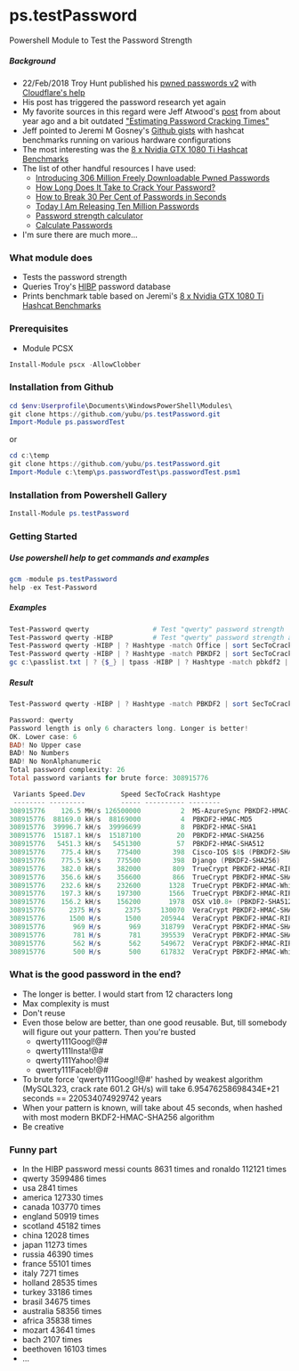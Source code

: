 # ps.testPassword
Powershell Module to Test the Password Strength 

##### Background
- 22/Feb/2018 Troy Hunt published his [pwned passwords v2](<https://www.troyhunt.com/ive-just-launched-pwned-passwords-version-2/>) with [Cloudflare's help](<https://blog.cloudflare.com/validating-leaked-passwords-with-k-anonymity/>)
- His post has triggered the password research yet again 
- My favorite sources in this regard were Jeff Atwood's [post](<https://blog.codinghorror.com/hacker-hack-thyself/>) from about year ago and a bit outdated ["Estimating Password Cracking Times"](<https://www.betterbuys.com/estimating-password-cracking-times/>)  
- Jeff pointed to Jeremi M Gosney's [Github gists](<https://gist.github.com/epixoip>) with hashcat benchmarks running on various hardware configurations  
- The most interesting was the [8 x Nvidia GTX 1080 Ti Hashcat Benchmarks](<https://gist.github.com/epixoip/ace60d09981be09544fdd35005051505>)
- The list of other handful resources I have used:
  - [Introducing 306 Million Freely Downloadable Pwned Passwords](<https://www.troyhunt.com/introducing-306-million-freely-downloadable-pwned-passwords/>)
  - [How Long Does It Take to Crack Your Password?](<https://blog.elcomsoft.com/2017/04/how-long-does-it-take-to-crack-your-password/>)
  - [How to Break 30 Per Cent of Passwords in Seconds](<https://blog.elcomsoft.com/2017/02/how-to-break-30-per-cent-of-passwords-in-seconds/>)
  - [Today I Am Releasing Ten Million Passwords](<https://xato.net/today-i-am-releasing-ten-million-passwords-b6278bbe7495>)
  - [Password strength calculator](<https://projects.lambry.com/elpassword/>)
  - [Calculate Passwords](<https://asecuritysite.com/encryption/passes>)
- I'm sure there are much more...

### What module does
- Tests the password strength
- Queries Troy's [HIBP](<https://haveibeenpwned.com/Passwords>) password database
- Prints benchmark table based on Jeremi's [8 x Nvidia GTX 1080 Ti Hashcat Benchmarks](<https://gist.github.com/epixoip/ace60d09981be09544fdd35005051505>)  

### Prerequisites
- Module PCSX 
```powershell
Install-Module pscx -AllowClobber
```

### Installation from Github
```powershell
cd $env:Userprofile\Documents\WindowsPowerShell\Modules\
git clone https://github.com/yubu/ps.testPassword.git
Import-Module ps.passwordTest
``` 
or
```powershell
cd c:\temp
git clone https://github.com/yubu/ps.testPassword.git
Import-Module c:\temp\ps.passwordTest\ps.passwordTest.psm1
```

### Installation from Powershell Gallery
```powershell
Install-Module ps.testPassword
```

### Getting Started
##### Use powershell help to get commands and examples
```powershell
gcm -module ps.testPassword
help -ex Test-Password
```

##### Examples
```powershell
Test-Password qwerty                # Test "qwerty" password strength
Test-Password qwerty -HIBP          # Test "qwerty" password strength and query the HIBP DB
Test-Password qwerty -HIBP | ? Hashtype -match Office | sort SecToCrack | ft -a
Test-Password qwerty -HIBP | ? Hashtype -match PBKDF2 | sort SecToCrack | ft -a
gc c:\passlist.txt | ? {$_} | tpass -HIBP | ? Hashtype -match pbkdf2 | sort SecToCrack,Pass | ft -a
```

##### Result
```powershell
Test-Password qwerty -HIBP | ? Hashtype -match PBKDF2 | sort SecToCrack | ft -a

Password: qwerty
Password length is only 6 characters long. Longer is better!
OK. Lower case: 6
BAD! No Upper case
BAD! No Numbers
BAD! No NonAlphanumeric
Total password complexity: 26
Total password variants for brute force: 308915776

 Variants Speed.Dev         Speed SecToCrack Hashtype                                                   CountInHIBP Pass   PassSHA1
 -------- ---------         ----- ---------- --------                                                   ----------- ----   --------
308915776    126.5 MH/s 126500000          2  MS-AzureSync PBKDF2-HMAC-SHA256                               3599486 qwerty B1B3773A05C0ED0176787A4F1574FF0075F7521E
308915776  88169.0 kH/s  88169000          4  PBKDF2-HMAC-MD5                                               3599486 qwerty B1B3773A05C0ED0176787A4F1574FF0075F7521E
308915776  39996.7 kH/s  39996699          8  PBKDF2-HMAC-SHA1                                              3599486 qwerty B1B3773A05C0ED0176787A4F1574FF0075F7521E
308915776  15187.1 kH/s  15187100         20  PBKDF2-HMAC-SHA256                                            3599486 qwerty B1B3773A05C0ED0176787A4F1574FF0075F7521E
308915776   5451.3 kH/s   5451300         57  PBKDF2-HMAC-SHA512                                            3599486 qwerty B1B3773A05C0ED0176787A4F1574FF0075F7521E
308915776    775.4 kH/s    775400        398  Cisco-IOS $8$ (PBKDF2-SHA256)                                 3599486 qwerty B1B3773A05C0ED0176787A4F1574FF0075F7521E
308915776    775.5 kH/s    775500        398  Django (PBKDF2-SHA256)                                        3599486 qwerty B1B3773A05C0ED0176787A4F1574FF0075F7521E
308915776    382.0 kH/s    382000        809  TrueCrypt PBKDF2-HMAC-RIPEMD160 + XTS 512 bit + boot-mode     3599486 qwerty B1B3773A05C0ED0176787A4F1574FF0075F7521E
308915776    356.6 kH/s    356600        866  TrueCrypt PBKDF2-HMAC-SHA512 + XTS 512 bit                    3599486 qwerty B1B3773A05C0ED0176787A4F1574FF0075F7521E
308915776    232.6 kH/s    232600       1328  TrueCrypt PBKDF2-HMAC-Whirlpool + XTS 512 bit                 3599486 qwerty B1B3773A05C0ED0176787A4F1574FF0075F7521E
308915776    197.3 kH/s    197300       1566  TrueCrypt PBKDF2-HMAC-RIPEMD160 + XTS 512 bit                 3599486 qwerty B1B3773A05C0ED0176787A4F1574FF0075F7521E
308915776    156.2 kH/s    156200       1978  OSX v10.8+ (PBKDF2-SHA512)                                    3599486 qwerty B1B3773A05C0ED0176787A4F1574FF0075F7521E
308915776      2375 H/s      2375     130070  VeraCrypt PBKDF2-HMAC-SHA256 + XTS 512 bit + boot-mode        3599486 qwerty B1B3773A05C0ED0176787A4F1574FF0075F7521E
308915776      1500 H/s      1500     205944  VeraCrypt PBKDF2-HMAC-RIPEMD160 + XTS 512 bit + boot-mode     3599486 qwerty B1B3773A05C0ED0176787A4F1574FF0075F7521E
308915776       969 H/s       969     318799  VeraCrypt PBKDF2-HMAC-SHA256 + XTS 512 bit                    3599486 qwerty B1B3773A05C0ED0176787A4F1574FF0075F7521E
308915776       781 H/s       781     395539  VeraCrypt PBKDF2-HMAC-SHA512 + XTS 512 bit                    3599486 qwerty B1B3773A05C0ED0176787A4F1574FF0075F7521E
308915776       562 H/s       562     549672  VeraCrypt PBKDF2-HMAC-RIPEMD160 + XTS 512 bit                 3599486 qwerty B1B3773A05C0ED0176787A4F1574FF0075F7521E
308915776       500 H/s       500     617832  VeraCrypt PBKDF2-HMAC-Whirlpool + XTS 512 bit                 3599486 qwerty B1B3773A05C0ED0176787A4F1574FF0075F7521E
```

### What is the good password in the end?
- The longer is better. I would start from 12 characters long
- Max complexity is must
- Don't reuse 
- Even those below are better, than one good reusable. But, till somebody will figure out your pattern. Then you're busted 
  - qwerty111Googl!@#
  - qwerty111Insta!@#
  - qwerty111Yahoo!@#
  - qwerty111Faceb!@# 
- To brute force 'qwerty111Googl!@#' hashed by weakest algorithm (MySQL323, crack rate 601.2 GH/s) will take 6.95476258698434E+21 seconds == 220534074929742 years
- When your pattern is known, will take about 45 seconds, when hashed with most modern BKDF2-HMAC-SHA256 algorithm
- Be creative

### Funny part 
- In the HIBP password messi counts 8631 times and ronaldo 112121 times
- qwerty 3599486 times
- usa 2841 times
- america 127330 times
- canada 103770 times
- england 50919 times
- scotland 45182 times
- china 12028 times
- japan 11273 times
- russia 46390 times
- france 55101 times
- italy 7271 times
- holland 28535 times
- turkey 33186 times
- brasil 34675 times
- australia 58356 times
- africa 35838 times
- mozart 43641 times
- bach 2107 times
- beethoven 16103 times
- ...
